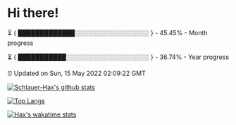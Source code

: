 # Hi there!

⏳ { █████████████░░░░░░░░░░░░░░░░░ } - 45.45% - Month progress

⏳ { ███████████░░░░░░░░░░░░░░░░░░░ } - 36.74% - Year progress

⏰ Updated on Sun, 15 May 2022 02:09:22 GMT


[![Schlauer-Hax's github stats](https://github-readme-stats.vercel.app/api?username=Schlauer-Hax&show_icons=true&theme=dark&count_private=true)](https://github.com/Schlauer-Hax)


[![Top Langs](https://github-readme-stats.vercel.app/api/top-langs/?username=Schlauer-Hax&layout=compact&theme=dark)](https://github.com/Schlauer-Hax?tab=repositories)


[![Hax's wakatime stats](https://github-readme-stats.vercel.app/api/wakatime?username=Hax&theme=dark)](https://wakatime.com/@Hax)

